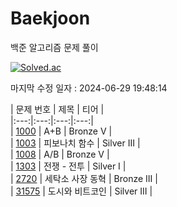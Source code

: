 # Baekjoon

백준 알고리즘 문제 풀이

[![Solved.ac](http://mazassumnida.wtf/api/v2/generate_badge?boj=clwm0217)](https://solved.ac/clwm0217)

마지막 수정 일자 : 2024-06-29 19:48:14

| 문제 번호 | 제목 | 티어 | </br>
|:---:|:---:|:---:|:---:| </br>
| [1000](https://www.acmicpc.net/problem/1000) | A+B | Bronze V | </br>
| [1003](https://www.acmicpc.net/problem/1003) | 피보나치 함수 | Silver III | </br>
| [1008](https://www.acmicpc.net/problem/1008) | A/B | Bronze V | </br>
| [1303](https://www.acmicpc.net/problem/1303) | 전쟁 - 전투 | Silver I | </br>
| [2720](https://www.acmicpc.net/problem/2720) | 세탁소 사장 동혁 | Bronze III | </br>
| [31575](https://www.acmicpc.net/problem/31575) | 도시와 비트코인 | Silver III | </br>
